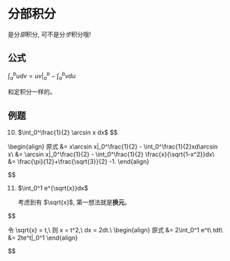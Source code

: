 # 分部积分
是分*部*积分, 可不是分*步*积分哦! 

## 公式
$\int_a^b udv = uv|_a^b - \int_a^b vdu$

和定积分一样的。

## 例题
10. $\int_0^\frac{1}{2} \arcsin x dx$
$$

\begin{align}
原式 &= x\arcsin x|_0^\frac{1}{2} - \int_0^\frac{1}{2}xd\arcsin x\\
&= \arcsin x|_0^\frac{1}{2} - \int_0^\frac{1}{2} \frac{x}{\sqrt{1-x^2}}dx\\
&= \frac{\pi}{12}+\frac{\sqrt{3}}{2} -1.
\end{align}

$$

11. $\int_0^1 e^{\sqrt{x}}dx$

    考虑到有 $\sqrt{x}$, 第一想法就是**换元**。

$$

令 \sqrt{x} = t,\\
则 x = t^2,\ dx = 2dt.\\
\begin{align}
原式 &= 2\int_0^1 e^t\ tdt\\
&= 2te^t|_0^1
\end{align}

$$